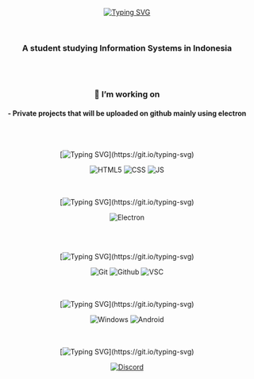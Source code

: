 <div align="center">

[![Typing SVG](https://readme-typing-svg.demolab.com?font=IBM+Plex+Mono&weight=500&size=30&duration=6000&pause=1000&color=F7F7F7&width=435&lines=Welcome+To+My+Profile)](https://git.io/typing-svg)

<br>

<h3 align="center">
  A student studying Information Systems in Indonesia
</h3>

<br>
<br>

### 🔭 I’m working on

<h4 align="center">
  - Private projects that will be uploaded on github mainly using electron
</h4>


<br>
<br>

[![Typing SVG](https://readme-typing-svg.demolab.com?font=IBM+Plex+Mono&weight=500&size=30&duration=6000&pause=1000&color=F7F7F7&width=435&lines=I+love+working+with:)](https://git.io/typing-svg)

<div display="flex">
  
  <img src="https://img.shields.io/badge/html5-%23E34F26.svg?style=for-the-badge&logo=html5&logoColor=white" alt="HTML5"/>
  <img src="https://img.shields.io/badge/css3-%231572B6.svg?style=for-the-badge&logo=css3&logoColor=white" alt="CSS"/>
  <img src="https://img.shields.io/badge/javascript-%23323330.svg?style=for-the-badge&logo=javascript&logoColor=%23F7DF1E" alt="JS"/>
  
</div>

<br>
<br>

[![Typing SVG](https://readme-typing-svg.demolab.com?font=IBM+Plex+Mono&weight=500&size=30&duration=6000&pause=1000&color=F7F7F7&width=435&lines=I'm+Learning:)](https://git.io/typing-svg)

<div display="flex">
  <img src="https://img.shields.io/badge/Electron-191970?style=for-the-badge&logo=Electron&logoColor=white" alt="Electron"/>
  
</div>

<br><br>

[![Typing SVG](https://readme-typing-svg.demolab.com?font=IBM+Plex+Mono&weight=500&size=30&duration=6000&pause=1000&color=F7F7F7&width=435&lines=Software+and+Tools:)](https://git.io/typing-svg)

<div display="flex">
  <img src="https://img.shields.io/badge/git-%23F05033.svg?style=for-the-badge&logo=git&logoColor=white" alt="Git"/>
  <img src="https://img.shields.io/badge/github-%23121011.svg?style=for-the-badge&logo=github&logoColor=white" alt="Github"/>
  <img src="https://img.shields.io/badge/Visual%20Studio%20Code-0078d7.svg?style=for-the-badge&logo=visual-studio-code&logoColor=white" alt="VSC"/>
  
</div>

<br>
<br>

[![Typing SVG](https://readme-typing-svg.demolab.com?font=IBM+Plex+Mono&weight=500&size=30&duration=6000&pause=1000&color=F7F7F7&width=435&lines=Operating+Systems+Familiarity:)](https://git.io/typing-svg)

<div display="flex">
  
  <img src="https://img.shields.io/badge/Windows-0078D6?style=for-the-badge&logo=windows&logoColor=white" alt="Windows"/>
  <img src="https://img.shields.io/badge/Android-3DDC84?style=for-the-badge&logo=android&logoColor=white" alt="Android"/>
  
</div>

<br>
<br>

[![Typing SVG](https://readme-typing-svg.demolab.com?font=IBM+Plex+Mono&weight=500&size=30&duration=6000&pause=1000&color=F7F7F7&width=435&lines=How+to+reach+me:)](https://git.io/typing-svg)

<div display="flex">
  <a href="https://discordapp.com/users/378496316453683200">
    <img src="https://img.shields.io/badge/Discord-%235865F2.svg?style=for-the-badge&logo=discord&logoColor=white" alt="Discord"/>
  </a>
</div>

  
</div>
